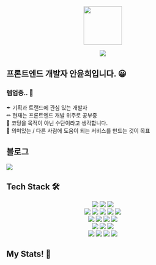 <div align="center"><img width=100 height=100 src="https://github.githubassets.com/images/mona-loading-default.gif" /></div>
<p align=center>
<img src="https://capsule-render.vercel.app/api?type=cylinder&color=E5CCFF&height=160&section=header&text=YUNHEEVERSE⭐&fontSize=90&&animation=fadeIn&fontColor=FFFFFF"></image>
</p>
  
  ## 프론트엔드 개발자 **안윤희**입니다. 😀
  ### 렙업중.. 🌳

 ✒ 기획과 트랜드에 관심 있는 개발자 </br>
 ✏ 현재는 프론트엔드 개발 위주로 공부중 </br>
 🔑 코딩을 목적이 아닌 수단이라고 생각합니다. </br>
 🎨 의미있는 / 다른 사람에 도움이 되는 서비스를 만드는 것이 목표 </br>

## 블로그
<a href="https://yunheeverse.tistory.com/"><img src="https://img.shields.io/badge/-blog-black"/></a>

## Tech Stack 🛠
<div align=center>
  <img src="https://img.shields.io/badge/html5-E34F26?style=for-the-badge&logo=Spring&logoColor=white">
  <img src="https://img.shields.io/badge/javascript-F7DF1E?style=for-the-badge&logo=Spring&logoColor=white">
  <img src="https://img.shields.io/badge/jquery-0769AD?style=for-the-badge&logo=Spring&logoColor=white">
</div>

<div align=center>
  <img src="https://img.shields.io/badge/css3-1572B6?style=for-the-badge&logo=Spring&logoColor=white">
  <img src="https://img.shields.io/badge/sass-CC6699?style=for-the-badge&logo=Spring&logoColor=white">
  <img src="https://img.shields.io/badge/styledcomponents-DB7093?style=for-the-badge&logo=Spring&logoColor=white">
  <img src="https://img.shields.io/badge/fontawesome-528DD7?style=for-the-badge&logo=Spring&logoColor=white">
  <img src="https://img.shields.io/badge/bootstrap-238511FA?style=for-the-badge&logo=Spring&logoColor=white">

  
</div>

<div align=center>
  <img src="https://img.shields.io/badge/react-61DAFB?style=for-the-badge&logo=Spring&logoColor=white">
  <img src="https://img.shields.io/badge/chakra-234ED1C5?style=for-the-badge&logo=Spring&logoColor=white">
  <img src="https://img.shields.io/badge/nodedotjs-339933?style=for-the-badge&logo=Spring&logoColor=white">
  <img src="https://img.shields.io/badge/npm-CB3837?style=for-the-badge&logo=Spring&logoColor=white">
  
</div>

<div align=center>
  <img src="https://img.shields.io/badge/figma-F24E1E?style=for-the-badge&logo=Spring&logoColor=white">
  <img src="https://img.shields.io/badge/adobephotoshop-31A8FF?style=for-the-badge&logo=Spring&logoColor=white">
  <img src="https://img.shields.io/badge/adobeillustrator-FF9A00?style=for-the-badge&logo=Spring&logoColor=white">
</div>

<div align=center>
  <img src="https://img.shields.io/badge/notion-000000?style=for-the-badge&logo=Spring&logoColor=white">
  <img src="https://img.shields.io/badge/github-181717?style=for-the-badge&logo=Spring&logoColor=white">
  <img src="https://img.shields.io/badge/git-F05032?style=for-the-badge&logo=Spring&logoColor=white">
  <img src="https://img.shields.io/badge/slack-4A154B?style=for-the-badge&logo=Spring&logoColor=white">
</div>

## My Stats! 🍭

